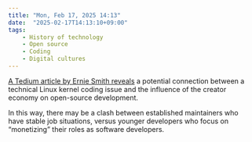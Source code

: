 ```yaml
---
title: "Mon, Feb 17, 2025 14:13"
date:  "2025-02-17T14:13:10+09:00"
tags:
    - History of technology
    - Open source
    - Coding
    - Digital cultures
---
```


[A Tedium article by Ernie Smith reveals](https://web.archive.org/web/20250217051445/https://tedium.co/2025/02/14/asahi-linux-kernel-rust-drama/) a potential connection between a technical Linux kernel coding issue and the influence of the creator economy on open-source development.

In this way, there may be a clash between established maintainers who have stable job situations, versus younger developers who focus on “monetizing” their roles as software developers.
